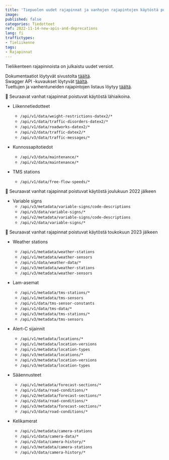 ```yaml
---
title: 'Tiepuolen uudet rajapinnat ja vanhojen rajapintojen käytöstä poistaminen kuuden kuukauden kuluttua'
image:
published: false
categories: Tiedotteet
ref: 2022-11-14-new-apis-and-deprecations
lang: fi
traffictypes:
- Tieliikenne
tags:
- Rajapinnat
---
```


Tieliikenteen rajapinnoista on julkaistu uudet versiot.

Dokumentaatiot löytyvät sivustolta [täältä](/tieliikenne/#restjson-rajapinnat).\
Swagger API -kuvaukset löytyvät [täältä](http://tie.digitraffic.fi/swagger/).\
Tuettujen ja vanhentuneiden rajapintojen listaus löytyy [täältä](/rajapintojen-tila/muutokset/).

🔴 Seuraavat vanhat rajapinnat poistuvat käytöstä lähiaikoina.

* Liikennetiedotteet
  * `/api/v1/data/weight-restrictions-datex2/*`
  * `/api/v1/data/traffic-disorders-datex2/*`
  * `/api/v1/data/roadworks-datex2/*`
  * `/api/v2/data/traffic-datex2/*`
  * `/api/v3/data/traffic-messages/*`

* Kunnossapitotiedot 

  * `/api/v3/data/maintenance/*`
  * `/api/v2/data/maintenance/*`

* TMS stations
  * `/api/v1/data/free-flow-speeds/*`

🔴 Seuraavat vanhat rajapinnat poistuvat käytöstä joulukuun 2022 jälkeen

* Variable signs
  * `/api/v3/metadata/variable-signs/code-descriptions`
  * `/api/v3/data/variable-signs/*`
  * `/api/v2/metadata/variable-signs/code-descriptions`
  * `/api/v2/data/variable-signs/*`

🔴 Seuraavat vanhat rajapinnat poistuvat käytöstä toukokuun 2023 jälkeen

* Weather stations
  * `/api/v1/metadata/weather-stations`
  * `/api/v1/metadata/weather-sensors`
  * `/api/v1/data/weather-data/*`
  * `/api/v3/metadata/weather-stations`
  * `/api/v3/metadata/weather-sensors`
 
* Lam-asemat

  * `/api/v1/metadata/tms-stations/*`
  * `/api/v1/metadata/tms-sensors`
  * `/api/v1/data/tms-sensor-constants`
  * `/api/v1/data/tms-data/*`
  * `/api/v3/metadata/tms-stations/*`
  * `/api/v3/metadata/tms-sensors`

* Alert-C sijainnit

  * `/api/v1/metadata/locations/*`
  * `/api/v1/metadata/location-versions`
  * `/api/v1/metadata/location-types`
  * `/api/v3/metadata/locations/*`
  * `/api/v3/metadata/location-versions`
  * `/api/v3/metadata/location-types`

* Sääennusteet

  * `/api/v1/metadata/forecast-sections/*`
  * `/api/v1/data/road-conditions/*`
  * `/api/v2/metadata/forecast-sections/*`
  * `/api/v2/data/road-conditions/*`
  * `/api/v3/metadata/forecast-sections/*`
  * `/api/v3/data/road-conditions/*`

* Kelikamerat 

  * `/api/v1/metadata/camera-stations`
  * `/api/v1/data/camera-data/*`
  * `/api/v2/data/camera-history/*`
  * `/api/v3/metadata/camera-stations`
  * `/api/v3/data/camera-history/*`

